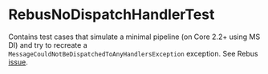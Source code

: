 # RebusNoDispatchHandlerTest
Contains test cases that simulate a minimal pipeline (on Core 2.2+ using MS DI) and try to recreate a `MessageCouldNotBeDispatchedToAnyHandlersException` exception.  See Rebus [issue](https://github.com/rebus-org/Rebus/issues/770).
